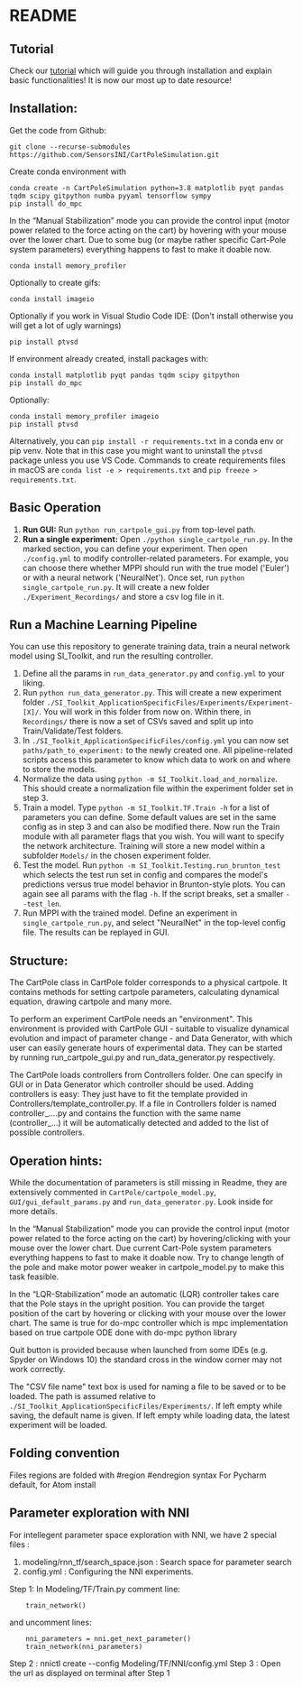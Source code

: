 # README

## Tutorial
Check our [tutorial](https://youtu.be/ad3t2cUHbts "LTC Tutorial CartPoleSimulator") which will guide you through installation and explain basic functionalities! It is now our most up to date resource!

## Installation:

Get the code from Github:

	git clone --recurse-submodules https://github.com/SensorsINI/CartPoleSimulation.git

Create conda environment with 

	conda create -n CartPoleSimulation python=3.8 matplotlib pyqt pandas tqdm scipy gitpython numba pyyaml tensorflow sympy
    pip install do_mpc

In the “Manual Stabilization” mode you can provide the control input (motor power related to the force acting on the cart) by hovering with your mouse over the lower chart. Due to some bug (or maybe rather specific Cart-Pole system parameters) everything happens to fast to make it doable now.

    conda install memory_profiler

Optionally to create gifs:

    conda install imageio

Optionally if you work in Visual Studio Code IDE:
(Don't install otherwise you will get a lot of ugly warnings)

    pip install ptvsd

If environment already created, install packages with:

    conda install matplotlib pyqt pandas tqdm scipy gitpython
    pip install do_mpc

Optionally:

    conda install memory_profiler imageio
    pip install ptvsd

Alternatively, you can `pip install -r requirements.txt` in a conda env or pip venv. Note that in this case you might want to uninstall the `ptvsd` package unless you use VS Code. Commands to create requirements files in macOS are `conda list -e > requirements.txt` and `pip freeze > requirements.txt`.

## Basic Operation
1. **Run GUI:** Run `python run_cartpole_gui.py` from top-level path.
2. **Run a single experiment:** Open `./python single_cartpole_run.py`. In the marked section, you can define your experiment. Then open `./config.yml` to modify controller-related parameters. For example, you can choose there whether MPPI should run with the true model ('Euler') or with a neural network ('NeuralNet'). Once set, run `python single_cartpole_run.py`. It will create a new folder `./Experiment_Recordings/` and store a csv log file in it.

## Run a Machine Learning Pipeline

You can use this repository to generate training data, train a neural network model using SI_Toolkit, and run the resulting controller.

1. Define all the params in `run_data_generator.py` and `config.yml` to your liking.
2. Run `python run_data_generator.py`. This will create a new experiment folder `./SI_Toolkit_ApplicationSpecificFiles/Experiments/Experiment-[X]/`. You will work in this folder from now on. Within there, in `Recordings/` there is now a set of CSVs saved and split up into Train/Validate/Test folders.
3. In `./SI_Toolkit_ApplicationSpecificFiles/config.yml` you can now set `paths/path_to_experiment:` to the newly created one. All pipeline-related scripts access this parameter to know which data to work on and where to store the models.
4. Normalize the data using `python -m SI_Toolkit.load_and_normalize`. This should create a normalization file within the experiment folder set in step 3.
5. Train a model. Type `python -m SI_Toolkit.TF.Train -h` for a list of parameters you can define. Some default values are set in the same config as in step 3 and can also be modified there. Now run the Train module with all parameter flags that you wish. You will want to specify the network architecture. Training will store a new model within a subfolder `Models/` in the chosen experiment folder.
6. Test the model. Run `python -m SI_Toolkit.Testing.run_brunton_test` which selects the test run set in config and compares the model's predictions versus true model behavior in Brunton-style plots. You can again see all params with the flag `-h`. If the script breaks, set a smaller `--test_len`.
7. Run MPPI with the trained model. Define an experiment in `single_cartpole_run.py`, and select "NeuralNet" in the top-level config file. The results can be replayed in GUI.

## Structure:

The CartPole class in CartPole folder corresponds to a physical cartpole.
It contains methods for setting cartpole parameters, calculating dynamical equation, drawing cartpole and many more.

To perform an experiment CartPole needs an "environment". This environment is provided with CartPole GUI - suitable to visualize dynamical evolution and impact of parameter change -
and Data Generator, with which user can easily generate hours of experimental data. 
  They can be started by running run_cartpole_gui.py and run_data_generator.py respectively.

The CartPole loads controllers from Controllers folder.
One can specify in GUI or in Data Generator which controller should be used.
Adding controllers is easy:
They just have to fit the template provided in Controllers/template_controller.py.
If a file in Controllers folder is named controller_....py and contains the function with the same name (controller_...)
it will be automatically detected and added to the list of possible controllers.

## Operation hints:
  
While the documentation of parameters is still missing in Readme,
they are extensively commented in `CartPole/cartpole_model.py`, `GUI/gui_default_params.py` and `run_data_generator.py`. Look inside for more details.

In the “Manual Stabilization” mode you can provide the control input (motor power related to the force acting on the cart)
by hovering/clicking with your mouse over the lower chart.
Due current Cart-Pole system parameters everything happens to fast to make it doable now.
Try to change length of the pole and make motor power weaker in cartpole_model.py to make this task feasible.

In the “LQR-Stabilization” mode an automatic (LQR) controller takes care that the Pole stays in the upright position.
You can provide the target position of the cart by hovering or clicking with your mouse over the lower chart.
The same is true for do-mpc controller which is mpc implementation based on true cartpole ODE
done with do-mpc python library

Quit button is provided
because when launched from some IDEs (e.g. Spyder on Windows 10)
the standard cross in the window corner may not work correctly.

The "CSV file name" text box is used for naming a file to be saved or to be loaded. The path is assumed relative to `./SI_Toolkit_ApplicationSpecificFiles/Experiments/`. If left empty while saving, the default name is given. If left empty while loading data, the latest experiment will be loaded.

## Folding convention
Files regions are folded with #region #endregion syntax
For Pycharm default, for Atom install

## Parameter exploration with NNI

For intellegent parameter space exploration with NNI, we have 2 special files : 

1. modeling/rnn_tf/search_space.json : Search space for parameter search
2. config.yml : Configuring the NNI experiments. 


Step 1: In Modeling/TF/Train.py comment line:

        train_network()

and uncomment lines:

        nni_parameters = nni.get_next_parameter()
        train_network(nni_parameters)

Step 2 : nnictl create --config Modeling/TF/NNI/config.yml
Step 3 : Open the url as displayed on terminal after Step 1

